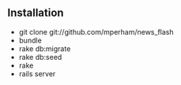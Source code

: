Installation
-----------------

* git clone git://github.com/mperham/news_flash
* bundle
* rake db:migrate
* rake db:seed
* rake
* rails server
